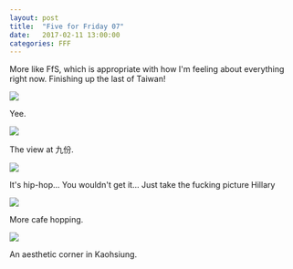 ```yaml
---
layout: post
title:  "Five for Friday 07"
date:   2017-02-11 13:00:00
categories: FFF
---
```

 
More like FfS, which is appropriate with how I'm feeling about everything right now. Finishing up the last of Taiwan!

![][Yeezy]

Yee.

![][Skyline]

The view at 九份.

![][HipHopHillary]

It's hip-hop... You wouldn't get it... Just take the fucking picture Hillary

![][FikaFika]

More cafe hopping.

![][KHCafe]

An aesthetic corner in Kaohsiung.

[Yeezy]: https://raw.githubusercontent.com/echiou/echiou.github.io-images/master/FFF/FFF07/1.jpg
[Skyline]: https://raw.githubusercontent.com/echiou/echiou.github.io-images/master/FFF/FFF07/2.jpg
[HipHopHillary]: https://raw.githubusercontent.com/echiou/echiou.github.io-images/master/FFF/FFF07/3.jpg
[FikaFika]: https://raw.githubusercontent.com/echiou/echiou.github.io-images/master/FFF/FFF07/4.jpg
[KHCafe]: https://raw.githubusercontent.com/echiou/echiou.github.io-images/master/FFF/FFF07/5.jpg
